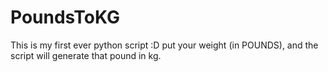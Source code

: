 # PoundsToKG
This is my first ever python script :D
put your weight (in POUNDS), and the script will generate that pound in kg.
